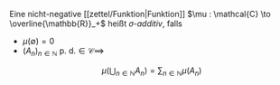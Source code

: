 Eine nicht-negative [[zettel/Funktion|Funktion]] $\mu : \mathcal{C} \to \overline{\mathbb{R}}_+$ heißt *$\sigma$-additiv*, falls
- $\mu(\emptyset) = 0$
- $(A_n)_{n \in \mathbb{N}} \text{ p. d.} \in \mathcal{C} \implies$

$$
	\mu\left( \bigcup_{n \in \mathbb{N}} A_n \right) = \sum_{n \in \mathbb{N}} \mu(A_n)
$$